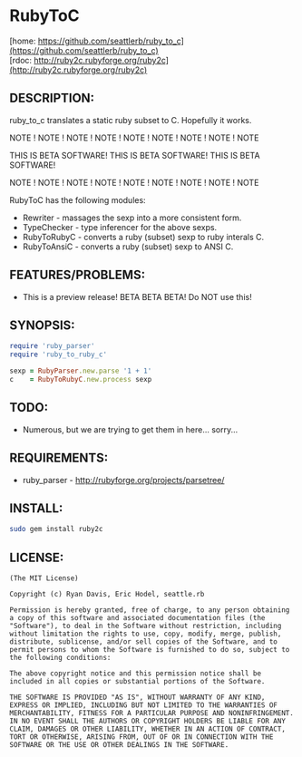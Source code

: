 RubyToC
=======

[home: https://github.com/seattlerb/ruby_to_c](https://github.com/seattlerb/ruby_to_c)
<br>
[rdoc: http://ruby2c.rubyforge.org/ruby2c](http://ruby2c.rubyforge.org/ruby2c)

DESCRIPTION:
------------

ruby_to_c translates a static ruby subset to C. Hopefully it works.

  NOTE ! NOTE ! NOTE ! NOTE ! NOTE ! NOTE ! NOTE ! NOTE ! NOTE
  
  THIS IS BETA SOFTWARE! THIS IS BETA SOFTWARE! THIS IS BETA SOFTWARE!
  
  NOTE ! NOTE ! NOTE ! NOTE ! NOTE ! NOTE ! NOTE ! NOTE ! NOTE

RubyToC has the following modules:

* Rewriter      - massages the sexp into a more consistent form.
* TypeChecker   - type inferencer for the above sexps.
* RubyToRubyC   - converts a ruby (subset) sexp to ruby interals C.
* RubyToAnsiC   - converts a ruby (subset) sexp to ANSI C.

FEATURES/PROBLEMS:
------------------
  
* This is a preview release! BETA BETA BETA! Do NOT use this!

SYNOPSIS:
---------

```ruby
require 'ruby_parser'
require 'ruby_to_ruby_c'

sexp = RubyParser.new.parse '1 + 1'
c    = RubyToRubyC.new.process sexp
```

TODO:
-----

* Numerous, but we are trying to get them in here... sorry...

REQUIREMENTS:
-------------

* ruby_parser - http://rubyforge.org/projects/parsetree/

INSTALL:
--------

```bash
sudo gem install ruby2c
```

LICENSE:
--------

```
(The MIT License)

Copyright (c) Ryan Davis, Eric Hodel, seattle.rb

Permission is hereby granted, free of charge, to any person obtaining
a copy of this software and associated documentation files (the
"Software"), to deal in the Software without restriction, including
without limitation the rights to use, copy, modify, merge, publish,
distribute, sublicense, and/or sell copies of the Software, and to
permit persons to whom the Software is furnished to do so, subject to
the following conditions:

The above copyright notice and this permission notice shall be
included in all copies or substantial portions of the Software.

THE SOFTWARE IS PROVIDED "AS IS", WITHOUT WARRANTY OF ANY KIND,
EXPRESS OR IMPLIED, INCLUDING BUT NOT LIMITED TO THE WARRANTIES OF
MERCHANTABILITY, FITNESS FOR A PARTICULAR PURPOSE AND NONINFRINGEMENT.
IN NO EVENT SHALL THE AUTHORS OR COPYRIGHT HOLDERS BE LIABLE FOR ANY
CLAIM, DAMAGES OR OTHER LIABILITY, WHETHER IN AN ACTION OF CONTRACT,
TORT OR OTHERWISE, ARISING FROM, OUT OF OR IN CONNECTION WITH THE
SOFTWARE OR THE USE OR OTHER DEALINGS IN THE SOFTWARE.
```

